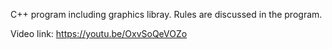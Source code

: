 C++ program including graphics libray.
Rules are discussed in the program.


Video link: https://youtu.be/OxvSoQeVOZo

